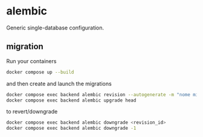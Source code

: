 # alembic
Generic single-database configuration.

## migration
Run your containers
```bash
docker compose up --build
```
and then create and launch the migrations
```bash
docker compose exec backend alembic revision --autogenerate -m "nome migration"
docker compose exec backend alembic upgrade head
```
to revert/downgrade
```bash
docker compose exec backend alembic downgrade <revision_id>
docker compose exec backend alembic downgrade -1
```
